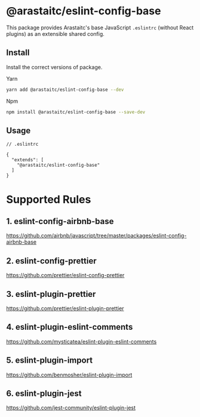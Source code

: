 # @arastaitc/eslint-config-base

This package provides Arastaitc's base JavaScript `.eslintrc` (without React plugins) as an extensible shared config.

## Install

Install the correct versions of package.

Yarn

```bash
yarn add @arastaitc/eslint-config-base --dev
```

Npm

```bash
npm install @arastaitc/eslint-config-base --save-dev
```

## Usage

```
// .eslintrc

{
  "extends": [
    "@arastaitc/eslint-config-base"
  ]
}

```

# Supported Rules

## 1. eslint-config-airbnb-base

https://github.com/airbnb/javascript/tree/master/packages/eslint-config-airbnb-base

## 2. eslint-config-prettier

https://github.com/prettier/eslint-config-prettier

## 3. eslint-plugin-prettier

https://github.com/prettier/eslint-plugin-prettier

## 4. eslint-plugin-eslint-comments

https://github.com/mysticatea/eslint-plugin-eslint-comments

## 5. eslint-plugin-import

https://github.com/benmosher/eslint-plugin-import

## 6. eslint-plugin-jest

https://github.com/jest-community/eslint-plugin-jest